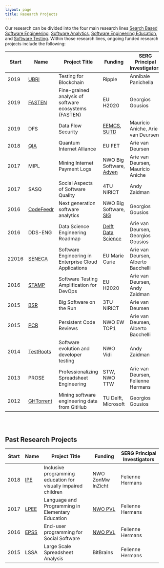 ```yaml
---
layout: page
title: Research Projects
---
```


Our research can be divided into the four main research lines
[Search Based Software Engineering](sbse.html),
[Software Analytics](softanalytics.html),
[Software Engineering Education](softedu.html), and
[Software Testing](softtesting.html).
Within those research lines, ongoing funded research projects include the following:

Start | Name | Project Title | Funding | SERG Principal Investigators
------|------|---------------|---------|------------------------
2019  | [UBRI](https://ubri.ripple.com) | Testing for Blockchain | Ripple | Annibale Panichella
2019  | [FASTEN](http://gousios.org/blog/Introducing-Fasten.html) | Fine-grained analysis of software ecosystems (FASTEN) | EU H2020 | Georgios Gousios
2019  | DFS  | Data Flow Security | [EEMCS](https://www.tudelft.nl/en/eemcs/), [SUTD](https://www.sutd.edu.sg/) | Maurício Aniche, Arie van Deursen
2018  | [QIA](http://quantum-internet.team/)  | Quantum Internet Alliance | EU FET | Arie van Deursen
2017  | MIPL | Mining Internet Payment Logs | NWO Big Software, [Adyen](https://www.adyen.com) | Arie van Deursen, Maurício Aniche
2017  | SASQ | Social Aspects of Software Quality | 4TU NIRICT | Andy Zaidman
2016  | [CodeFeedr](https://codefeedr.github.io) | Next generation software analytics | NWO Big Software, [SIG](https://www.sig.eu/) | Georgios Gousios
2016  | DDS-ENG | Data Science Engineering Roadmap | [Delft Data Science](https://www.tudelft.nl/en/eemcs/cooperation/delft-data-science/) | Arie van Deursen, Georgios Gousios
22016  | [SENECA](https://senecaproject.github.io) | Software Engineering in Enterprise Cloud Applications | EU Marie Curie | Arie van Deursen, Alberto Bacchelli
2016  | [STAMP](https://www.stamp-project.eu) | Software Testing Amplification for DevOps | EU H2020 | Arie van Deursen, Andy Zaidman
2015  | [BSR](http://www.3tu-bsr.nl) | Big Software on the Run | 3TU NIRICT| Arie van Deursen
2015  | [PCR](https://www.nwo.nl/en/research-and-results/research-projects/i/54/12454.html) | Persistent Code Reviews | NWO EW TOP1 | Arie van Deursen, Alberto Bacchelli
2014  | [TestRoots](https://testroots.org/) | Software evolution and developer testing | NWO Vidi | Andy Zaidman
2013  | PROSE | Professionalizing Spreadsheet Engineering | STW, NWO TTW | Arie van Deursen, Felienne Hermans
2012  | [GHTorrent](https://ghtorrent.org) | Mining software engineering data from GitHub | TU Delft, Microsoft | Georgios Gousios

<br/>
<br/>

## Past Research Projects

Start | Name | Project Title | Funding | SERG Principal Investigators
------|------|---------------|---------|------------------------
2018  | [IPE](http://www.felienne.com/archives/6004) | Inclusive programming education for visually impaired children | NWO ZonMw InZicht | Felienne Hermans
2017  | [LPEE](https://www.nwo.nl/onderzoek-en-resultaten/programmas/promotiebeurs+voor+leraren/toekenningen+2017-2) | Language and Programming in Elementary Education | [NWO PVL](https://www.nwo.nl/onderzoek-en-resultaten/programmas/promotiebeurs+voor+leraren) | Felienne Hermans
2016  | [EPSS](https://www.nwo.nl/onderzoek-en-resultaten/programmas/promotiebeurs+voor+leraren/toekenningen+2016-1) | End-user programming for Social Software | [NWO PVL](https://www.nwo.nl/onderzoek-en-resultaten/programmas/promotiebeurs+voor+leraren) | Felienne Hermans
2015  | LSSA | Large Scale Spreadsheet Analysis | BitBrains | Felienne Hermans

